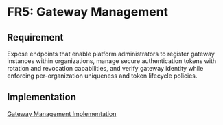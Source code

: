 # FR5: Gateway Management

## Requirement

Expose endpoints that enable platform administrators to register gateway instances within organizations, manage secure authentication tokens with rotation and revocation capabilities, and verify gateway identity while enforcing per-organization uniqueness and token lifecycle policies.

## Implementation

[Gateway Management Implementation](../impls/gateway-management/gateway-management.md)

